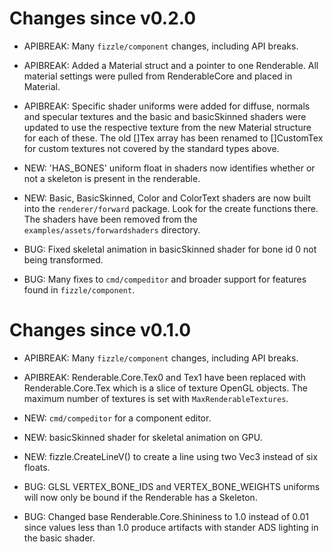 Changes since v0.2.0
====================

* APIBREAK: Many `fizzle/component` changes, including API breaks.

* APIBREAK: Added a Material struct and a pointer to one Renderable. All
  material settings were pulled from RenderableCore and placed in Material.

* APIBREAK: Specific shader uniforms were added for diffuse, normals and specular
  textures and the basic and basicSkinned shaders were updated to use the
  respective texture from the new Material structure for each of these. The old
  []Tex array has been renamed to []CustomTex for custom textures not covered
  by the standard types above.

* NEW: 'HAS_BONES' uniform float in shaders now identifies whether or not
  a skeleton is present in the renderable.

* NEW: Basic, BasicSkinned, Color and ColorText shaders are now built into the
  `renderer/forward` package. Look for the create functions there. The shaders
  have been removed from the `examples/assets/forwardshaders` directory.

* BUG: Fixed skeletal animation in basicSkinned shader for bone id 0 not
  being transformed.

* BUG: Many fixes to `cmd/compeditor` and broader support for features
  found in `fizzle/component`.

Changes since v0.1.0
====================

* APIBREAK: Many `fizzle/component` changes, including API breaks.
* APIBREAK: Renderable.Core.Tex0 and Tex1 have been replaced with
  Renderable.Core.Tex which is a slice of texture OpenGL objects.
  The maximum number of textures is set with `MaxRenderableTextures`.

* NEW: `cmd/compeditor` for a component editor.
* NEW: basicSkinned shader for skeletal animation on GPU.
* NEW: fizzle.CreateLineV() to create a line using two Vec3 instead
  of six floats.

* BUG: GLSL VERTEX_BONE_IDS and VERTEX_BONE_WEIGHTS uniforms will now
  only be bound if the Renderable has a Skeleton.
* BUG: Changed base Renderable.Core.Shininess to 1.0 instead of 0.01 since
  values less than 1.0 produce artifacts with stander ADS lighting in the
  basic shader.
